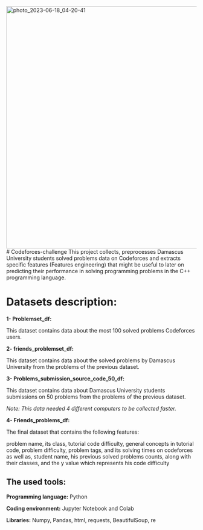 <img width="640" alt="photo_2023-06-18_04-20-41" src="https://github.com/RaghadAl-Halabi/Codeforces-challenge/assets/97301483/425b8f9c-90d1-400e-b7a4-0b3d31a25120">
# Codeforces-challenge
This project collects, preprocesses Damascus University students solved problems data on Codeforces and extracts specific features (Features engineering) that might be useful to later on predicting their performance in solving programming problems in the C++ programming language.

# Datasets description:

**1- Problemset_df:**

This dataset contains data about the most 100 solved problems Codeforces users.

**2- friends_problemset_df:**

This dataset contains data about the solved problems by Damascus University from the problems of the previous dataset.

**3- Problems_submission_source_code_50_df:**

This dataset contains data about Damascus University students submissions on 50 problems from the problems of the previous dataset.

_Note: This data needed 4 different computers to be collected faster._


**4- Friends_problems_df:**

The final dataset that contains the following features:

problem name, its class, tutorial code difficulty, general concepts in tutorial code, problem difficulty, problem tags, and its solving times on codeforces as well as, student name, his previous solved problems counts, along with their classes, and the y value which represents his code difficulty

## The used tools:

**Programming language:** Python

**Coding environment:** Jupyter Notebook and Colab

**Libraries:** Numpy, Pandas, html, requests, BeautifulSoup, re
